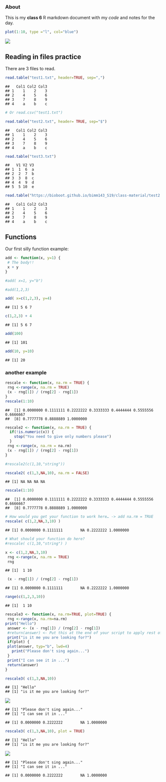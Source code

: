 ### About

This is my **class 6** R markdown document with my *code* and notes for
the day.

``` r
plot(1:10, type ="l", col="blue")
```

![](class06_files/figure-markdown_github/unnamed-chunk-1-1.png)

Reading in files practice
-------------------------

There are 3 files to read.

``` r
read.table("test1.txt", header=TRUE, sep=",")
```

    ##   Col1 Col2 Col3
    ## 1    1    2    3
    ## 2    4    5    6
    ## 3    7    8    9
    ## 4    a    b    c

``` r
# Or read.csv("test1.txt")
```

``` r
read.table("test2.txt", header= TRUE, sep="$")
```

    ##   Col1 Col2 Col3
    ## 1    1    2    3
    ## 2    4    5    6
    ## 3    7    8    9
    ## 4    a    b    c

``` r
read.table("test3.txt")
```

    ##   V1 V2 V3
    ## 1  1  6  a
    ## 2  2  7  b
    ## 3  3  8  c
    ## 4  4  9  d
    ## 5  5 10  e

``` r
read.table("https://bioboot.github.io/bimm143_S19/class-material/test2.txt", header=TRUE, sep="$")
```

    ##   Col1 Col2 Col3
    ## 1    1    2    3
    ## 2    4    5    6
    ## 3    7    8    9
    ## 4    a    b    c

Functions
---------

Our first silly function example:

``` r
add <- function(x, y=1) {
 # The body!!
 x + y
}
```

``` r
#add( x=1, y="b")
```

``` r
#add(1,2,3)
```

``` r
add( x=c(1,2,3), y=4)
```

    ## [1] 5 6 7

``` r
c(1,2,3) + 4
```

    ## [1] 5 6 7

``` r
add(100)
```

    ## [1] 101

``` r
add(10, y=10)
```

    ## [1] 20

### another example

``` r
rescale <- function(x, na.rm = TRUE) {
 rng <-range(x, na.rm = TRUE)
 (x - rng[1]) / (rng[2] - rng[1])
}
rescale(1:10)
```

    ##  [1] 0.0000000 0.1111111 0.2222222 0.3333333 0.4444444 0.5555556 0.6666667
    ##  [8] 0.7777778 0.8888889 1.0000000

``` r
rescale2 <- function(x, na.rm = TRUE) {
  if(!is.numeric(x)) {
    stop("You need to give only numbers please")
  }
 rng <-range(x, na.rm = na.rm)
 (x - rng[1]) / (rng[2] - rng[1])
}
```

``` r
#rescale2(c(1,10,"string"))
```

``` r
rescale2( c(1,3,NA,10), na.rm = FALSE)
```

    ## [1] NA NA NA NA

``` r
rescale(1:10)
```

    ##  [1] 0.0000000 0.1111111 0.2222222 0.3333333 0.4444444 0.5555556 0.6666667
    ##  [8] 0.7777778 0.8888889 1.0000000

``` r
# How would you get your function to work here… -> add na.rm = TRUE
rescale( c(1,2,NA,3,10) )
```

    ## [1] 0.0000000 0.1111111        NA 0.2222222 1.0000000

``` r
# What should your function do here?
#rescale( c(1,10,"string") )
```

``` r
x <- c(1,2,NA,3,10)
 rng <-range(x, na.rm = TRUE)
 rng
```

    ## [1]  1 10

``` r
 (x - rng[1]) / (rng[2] - rng[1])
```

    ## [1] 0.0000000 0.1111111        NA 0.2222222 1.0000000

``` r
range(c(1,2,3,10))
```

    ## [1]  1 10

``` r
rescale3 <- function(x, na.rm=TRUE, plot=TRUE) {
 rng <-range(x, na.rm=na.rm)
print("Hello")
 answer <- (x - rng[1]) / (rng[2] - rng[1])
 #return(answer) <- Put this at the end of your script to apply rest of the script
 print("is it me you are looking for?")
 if(plot) {
 plot(answer, typ="b", lwd=4)
   print("Please don't sing again...")
 }
 print("I can see it in ...")
 return(answer)
}
```

``` r
rescale3( c(1,3,NA,10))
```

    ## [1] "Hello"
    ## [1] "is it me you are looking for?"

![](class06_files/figure-markdown_github/unnamed-chunk-23-1.png)

    ## [1] "Please don't sing again..."
    ## [1] "I can see it in ..."

    ## [1] 0.0000000 0.2222222        NA 1.0000000

``` r
rescale3( c(1,3,NA,10), plot = TRUE)
```

    ## [1] "Hello"
    ## [1] "is it me you are looking for?"

![](class06_files/figure-markdown_github/unnamed-chunk-24-1.png)

    ## [1] "Please don't sing again..."
    ## [1] "I can see it in ..."

    ## [1] 0.0000000 0.2222222        NA 1.0000000
